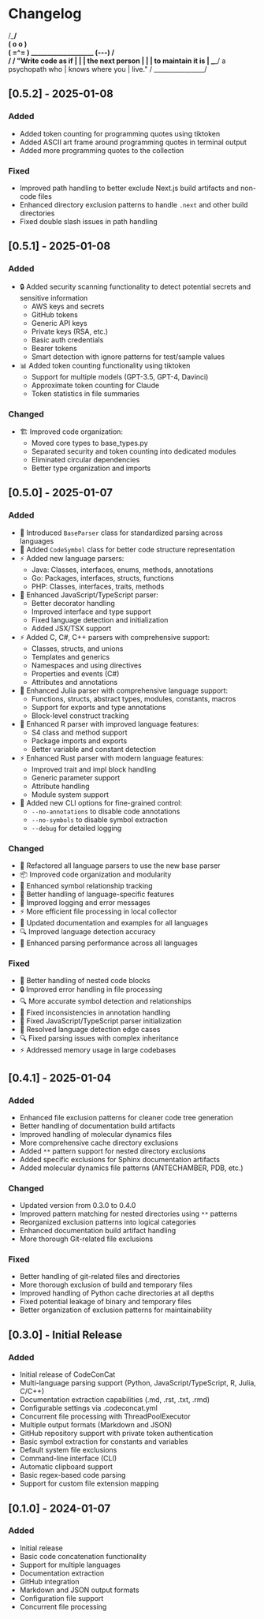 # Changelog

/\___/\
(  o o  )  
(  =^=  ) ___________________
 (---)  /                    \
/     \/  "Write code as if  |
|      |   the next person    |
|      |   to maintain it is  |
\____/    a psychopath who   |
         knows where you     |
         live."             /
         ________________/

## [0.5.2] - 2025-01-08

### Added
- Added token counting for programming quotes using tiktoken
- Added ASCII art frame around programming quotes in terminal output
- Added more programming quotes to the collection

### Fixed
- Improved path handling to better exclude Next.js build artifacts and non-code files
- Enhanced directory exclusion patterns to handle `.next` and other build directories
- Fixed double slash issues in path handling

## [0.5.1] - 2025-01-08

### Added
- 🔒 Added security scanning functionality to detect potential secrets and sensitive information
  - AWS keys and secrets
  - GitHub tokens
  - Generic API keys
  - Private keys (RSA, etc.)
  - Basic auth credentials
  - Bearer tokens
  - Smart detection with ignore patterns for test/sample values
- 📊 Added token counting functionality using tiktoken
  - Support for multiple models (GPT-3.5, GPT-4, Davinci)
  - Approximate token counting for Claude
  - Token statistics in file summaries

### Changed
- 🏗️ Improved code organization:
  - Moved core types to base_types.py
  - Separated security and token counting into dedicated modules
  - Eliminated circular dependencies
  - Better type organization and imports

## [0.5.0] - 2025-01-07

### Added
- 🔄 Introduced `BaseParser` class for standardized parsing across languages
- 🎯 Added `CodeSymbol` class for better code structure representation
- ⚡️ Added new language parsers:
  - Java: Classes, interfaces, enums, methods, annotations
  - Go: Packages, interfaces, structs, functions
  - PHP: Classes, interfaces, traits, methods
- 🔧 Enhanced JavaScript/TypeScript parser:
  - Better decorator handling
  - Improved interface and type support
  - Fixed language detection and initialization
  - Added JSX/TSX support
- ⚡️ Added C, C#, C++ parsers with comprehensive support:
  - Classes, structs, and unions
  - Templates and generics
  - Namespaces and using directives
  - Properties and events (C#)
  - Attributes and annotations
- 🌟 Enhanced Julia parser with comprehensive language support:
  - Functions, structs, abstract types, modules, constants, macros
  - Support for exports and type annotations
  - Block-level construct tracking
- 🔧 Enhanced R parser with improved language features:
  - S4 class and method support
  - Package imports and exports
  - Better variable and constant detection
- ⚡️ Enhanced Rust parser with modern language features:
  - Improved trait and impl block handling
  - Generic parameter support
  - Attribute handling
  - Module system support
- 🎨 Added new CLI options for fine-grained control:
  - `--no-annotations` to disable code annotations
  - `--no-symbols` to disable symbol extraction
  - `--debug` for detailed logging

### Changed
- 🔄 Refactored all language parsers to use the new base parser
- 📦 Improved code organization and modularity
- 🎯 Enhanced symbol relationship tracking
- 🔧 Better handling of language-specific features
- 📝 Improved logging and error messages
- ⚡️ More efficient file processing in local collector
- 🎨 Updated documentation and examples for all languages
- 🔍 Improved language detection accuracy
- 🚀 Enhanced parsing performance across all languages

### Fixed
- 🐛 Better handling of nested code blocks
- 🔒 Improved error handling in file processing
- 🔍 More accurate symbol detection and relationships
- 🎨 Fixed inconsistencies in annotation handling
- 🔧 Fixed JavaScript/TypeScript parser initialization
- 🐛 Resolved language detection edge cases
- 🔍 Fixed parsing issues with complex inheritance
- ⚡️ Addressed memory usage in large codebases

## [0.4.1] - 2025-01-04

### Added
- Enhanced file exclusion patterns for cleaner code tree generation
- Better handling of documentation build artifacts
- Improved handling of molecular dynamics files
- More comprehensive cache directory exclusions
- Added `**` pattern support for nested directory exclusions
- Added specific exclusions for Sphinx documentation artifacts
- Added molecular dynamics file patterns (ANTECHAMBER, PDB, etc.)

### Changed
- Updated version from 0.3.0 to 0.4.0
- Improved pattern matching for nested directories using `**` patterns
- Reorganized exclusion patterns into logical categories
- Enhanced documentation build artifact handling
- More thorough Git-related file exclusions

### Fixed
- Better handling of git-related files and directories
- More thorough exclusion of build and temporary files
- Improved handling of Python cache directories at all depths
- Fixed potential leakage of binary and temporary files
- Better organization of exclusion patterns for maintainability

## [0.3.0] - Initial Release

### Added
- Initial release of CodeConCat
- Multi-language parsing support (Python, JavaScript/TypeScript, R, Julia, C/C++)
- Documentation extraction capabilities (.md, .rst, .txt, .rmd)
- Configurable settings via .codeconcat.yml
- Concurrent file processing with ThreadPoolExecutor
- Multiple output formats (Markdown and JSON)
- GitHub repository support with private token authentication
- Basic symbol extraction for constants and variables
- Default system file exclusions
- Command-line interface (CLI)
- Automatic clipboard support
- Basic regex-based code parsing
- Support for custom file extension mapping

## [0.1.0] - 2024-01-07

### Added
- Initial release
- Basic code concatenation functionality
- Support for multiple languages
- Documentation extraction
- GitHub integration
- Markdown and JSON output formats
- Configuration file support
- Concurrent file processing
